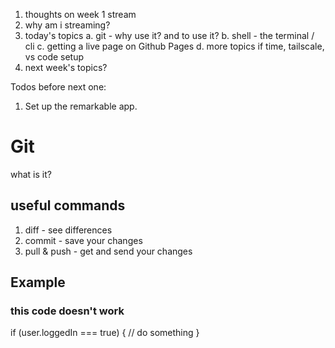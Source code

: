 1. thoughts on week 1 stream
2. why am i streaming?
3. today's topics
  a. git - why use it? and to use it?
  b. shell - the terminal / cli
  c. getting a live page on Github Pages
  d. more topics if time, tailscale, vs code setup
4. next week's topics?

Todos before next one:
1. Set up the remarkable app.


# Git
what is it?

## useful commands
1. diff - see differences
2. commit - save your changes
3. pull & push - get and send your changes

## Example

### this code doesn't work
if (user.loggedIn === true) {
  // do something
}
